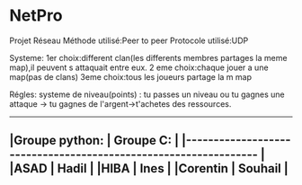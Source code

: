 # NetPro
Projet Réseau
Méthode utilisé:Peer to peer
Protocole utilisé:UDP

Systeme:
1er choix:different clan(les differents membres partages la meme map),il peuvent s attaquait entre eux.
2 eme choix:chaque jouer a une map(pas de clans)
3eme choix:tous les joueurs partage la m map

Régles:
systeme de niveau(points) :
tu passes un niveau ou tu gagnes une attaque -> tu gagnes de l'argent->t'achetes des ressources.


------------------------------------------------------------------
|Groupe python:                |                  Groupe C:       |
|---------------------------------------------------------------- |
|ASAD                          |   Hadil                          | 
|HIBA                          |   Ines                           |
|Corentin                      |   Souhail                        |
-----------------------------------------------------------------
                          

